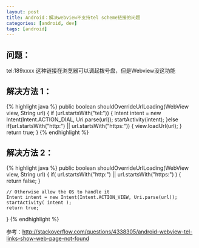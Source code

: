 ```yaml
---
layout: post
title: Android：解决webview不支持tel scheme链接的问题
categories: [android, dev]
tags: [android]
---
```


## 问题：

tel:189xxxx
这种链接在浏览器可以调起拨号盘，但是Webview没这功能

## 解决方法 1：

{% highlight java %}
public boolean shouldOverrideUrlLoading(WebView view, String url) {
    if (url.startsWith("tel:")) { 
        Intent intent = new Intent(Intent.ACTION_DIAL,
                Uri.parse(url)); 
        startActivity(intent); 
    }else if(url.startsWith("http:") || url.startsWith("https:")) {
            view.loadUrl(url);
    }
    return true;
}
{% endhighlight %}

## 解决方法 2：

{% highlight java %}
public boolean shouldOverrideUrlLoading(WebView view, String url) {
    if( url.startsWith("http:") || url.startsWith("https:") ) {
        return false;
    }

    // Otherwise allow the OS to handle it
    Intent intent = new Intent(Intent.ACTION_VIEW, Uri.parse(url));
    startActivity( intent ); 
    return true;
}
{% endhighlight %}

参考：<http://stackoverflow.com/questions/4338305/android-webview-tel-links-show-web-page-not-found>






